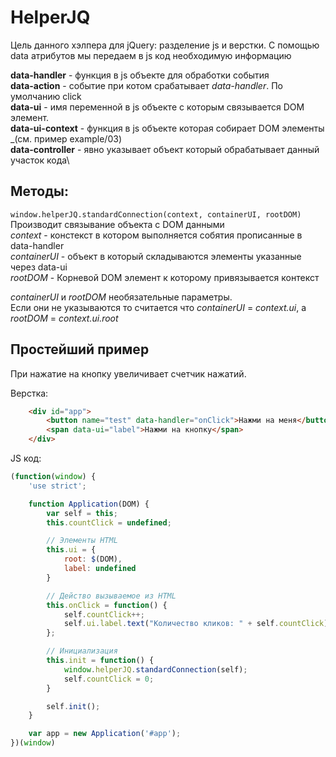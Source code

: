 # HelperJQ

Цель данного хэлпера для jQuery: разделение js и верстки.
С помощью data атрибутов мы передаем в js код необходимую информацию

**data-handler** - функция в js объекте для обработки события\
**data-action** - событие при котом срабатывает _data-handler_. По умолчанию click\
**data-ui** - имя переменной в js объекте с которым связывается DOM элемент. <br/>
**data-ui-context** - функция в js объекте которая собирает DOM элементы _(см. пример example/03)\
**data-controller** - явно указывает объект который обрабатывает данный участок кода\

Методы:
----------

`window.helperJQ.standardConnection(context, containerUI, rootDOM)`\
Производит связывание объекта с DOM данными\
_context_ - констекст в котором выполняется собятия прописанные в data-handler\
_containerUI_ - объект в который складываются элементы указанные через data-ui\
_rootDOM_ - Корневой DOM элемент к которому привязывается контекст

_containerUI_ и _rootDOM_ необязательные параметры.\
Если они не указываются то считается что _containerUI_ = _context.ui_, а _rootDOM_ = _context.ui.root_

Простейший пример
----------
При нажатие на кнопку увеличивает счетчик нажатий.

Верстка:

```HTML
    <div id="app">
        <button name="test" data-handler="onClick">Нажми на меня</button>
        <span data-ui="label">Нажми на кнопку</span>
    </div>
```

JS код:

```js
(function(window) {
    'use strict';

    function Application(DOM) {
        var self = this;
        this.countClick = undefined;

        // Элементы HTML
        this.ui = {
            root: $(DOM),
            label: undefined
        }

        // Действо вызываемое из HTML
        this.onClick = function() {
            self.countClick++;
            self.ui.label.text("Количество кликов: " + self.countClick);
        };

        // Инициализация
        this.init = function() {
            window.helperJQ.standardConnection(self);
            self.countClick = 0;
        }

        self.init();
    }

    var app = new Application('#app');
})(window)
```